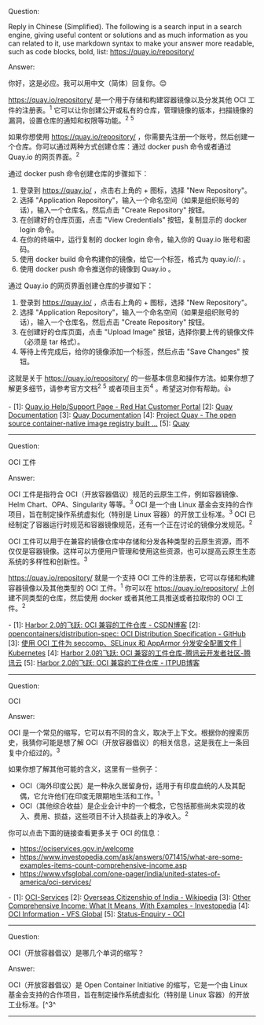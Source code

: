 Question:

Reply in Chinese (Simplified).
The following is a search input in a search engine, giving useful content or solutions and as much information as you can related to it, use markdown syntax to make your answer more readable, such as code blocks, bold, list:
https://quay.io/repository/

Answer:

你好，这是必应。我可以用中文（简体）回复你。😊

https://quay.io/repository/ 是一个用于存储和构建容器镜像以及分发其他 OCI 工件的注册表。<sup>1</sup> 它可以让你创建公开或私有的仓库，管理镜像的版本，扫描镜像的漏洞，设置仓库的通知和权限等功能。<sup>2</sup> <sup>5</sup>

如果你想使用 https://quay.io/repository/ ，你需要先注册一个账号，然后创建一个仓库。你可以通过两种方式创建仓库：通过 docker push 命令或者通过 Quay.io 的网页界面。<sup>2</sup>

通过 docker push 命令创建仓库的步骤如下：

1. 登录到 https://quay.io/ ，点击右上角的 + 图标，选择 "New Repository"。
2. 选择 "Application Repository"，输入一个命名空间（如果是组织账号的话），输入一个仓库名，然后点击 "Create Repository" 按钮。
3. 在创建好的仓库页面，点击 "View Credentials" 按钮，复制显示的 docker login 命令。
4. 在你的终端中，运行复制的 docker login 命令，输入你的 Quay.io 账号和密码。
5. 使用 docker build 命令构建你的镜像，给它一个标签，格式为 quay.io/<namespace>/<repository>:<tag> 。
6. 使用 docker push 命令推送你的镜像到 Quay.io 。

通过 Quay.io 的网页界面创建仓库的步骤如下：

1. 登录到 https://quay.io/ ，点击右上角的 + 图标，选择 "New Repository"。
2. 选择 "Application Repository"，输入一个命名空间（如果是组织账号的话），输入一个仓库名，然后点击 "Create Repository" 按钮。
3. 在创建好的仓库页面，点击 "Upload Image" 按钮，选择你要上传的镜像文件（必须是 tar 格式）。
4. 等待上传完成后，给你的镜像添加一个标签，然后点击 "Save Changes" 按钮。

这就是关于 https://quay.io/repository/ 的一些基本信息和操作方法。如果你想了解更多细节，请参考官方文档<sup>2</sup> <sup>5</sup> 或者项目主页<sup>4</sup> 。希望这对你有帮助。👍

\-
\[1]: [Quay.io Help/Support Page - Red Hat Customer Portal](https://access.redhat.com/articles/quayio-help)
\[2]: [Quay Documentation](https://docs.quay.io/guides/create-repo.html)
\[3]: [Quay Documentation](https://docs.quay.io/)
\[4]: [Project Quay - The open source container-native image registry built ...](https://www.projectquay.io/)
\[5]: [Quay](https://quay.io/repository/prometheus/prometheus)

<hr/>

Question:

OCI 工件

Answer:

OCI 工件是指符合 OCI（开放容器倡议）规范的云原生工件，例如容器镜像、Helm Chart、OPA、Singularity 等等。<sup>3</sup> OCI 是一个由 Linux 基金会支持的合作项目，旨在制定操作系统虚拟化（特别是 Linux 容器）的开放工业标准。<sup>3</sup> OCI 已经制定了容器运行时规范和容器镜像规范，还有一个正在讨论的镜像分发规范。<sup>2</sup>

OCI 工件可以用于在兼容的镜像仓库中存储和分发各种类型的云原生资源，而不仅仅是容器镜像。这样可以方便用户管理和使用这些资源，也可以提高云原生生态系统的多样性和创新性。<sup>3</sup>

https://quay.io/repository/ 就是一个支持 OCI 工件的注册表，它可以存储和构建容器镜像以及其他类型的 OCI 工件。<sup>1</sup> 你可以在 https://quay.io/repository/ 上创建不同类型的仓库，然后使用 docker 或者其他工具推送或者拉取你的 OCI 工件。<sup>2</sup>

\-
\[1]: [Harbor 2.0的飞跃: OCI 兼容的工件仓库 - CSDN博客](https://blog.csdn.net/q48S71bCzBeYLOu9T0n/article/details/106184046)
\[2]: [opencontainers/distribution-spec: OCI Distribution Specification - GitHub](https://github.com/opencontainers/distribution-spec)
\[3]: [使用 OCI 工件为 seccomp、SELinux 和 AppArmor 分发安全配置文件 | Kubernetes](https://kubernetes.io/zh-cn/blog/2023/05/24/oci-security-profiles/)
\[4]: [Harbor 2.0的飞跃: OCI 兼容的工件仓库-腾讯云开发者社区-腾讯云](https://cloud.tencent.com/developer/article/1629954)
\[5]: [Harbor 2.0的飞跃: OCI 兼容的工件仓库 - ITPUB博客](http://blog.itpub.net/31557890/viewspace-2694789/)

<hr/>

Question:

OCI

Answer:

OCI 是一个常见的缩写，它可以有不同的含义，取决于上下文。根据你的搜索历史，我猜你可能是想了解 OCI（开放容器倡议）的相关信息，这是我在上一条回复中介绍过的。<sup>3</sup>

如果你想了解其他可能的含义，这里有一些例子：

- OCI（海外印度公民）是一种永久居留身份，适用于有印度血统的人及其配偶，它允许他们在印度无限期地生活和工作。<sup>1</sup>
- OCI（其他综合收益）是企业会计中的一个概念，它包括那些尚未实现的收入、费用、损益，这些项目不计入损益表上的净收入。<sup>2</sup>

你可以点击下面的链接查看更多关于 OCI 的信息：

- https://ociservices.gov.in/welcome
- https://www.investopedia.com/ask/answers/071415/what-are-some-examples-items-count-comprehensive-income.asp
- https://www.vfsglobal.com/one-pager/india/united-states-of-america/oci-services/

\-
\[1]: [OCI-Services](https://ociservices.gov.in/welcome)
\[2]: [Overseas Citizenship of India - Wikipedia](https://en.wikipedia.org/wiki/Overseas_Citizenship_of_India)
\[3]: [Other Comprehensive Income: What It Means, With Examples - Investopedia](https://www.investopedia.com/ask/answers/071415/what-are-some-examples-items-count-comprehensive-income.asp)
\[4]: [OCI Information - VFS Global](https://www.vfsglobal.com/one-pager/india/united-states-of-america/oci-services/)
\[5]: [Status-Enquiry - OCI](https://www.ociservices.gov.in/statusEnqury)

<hr/>

Question:

OCI（开放容器倡议）是哪几个单词的缩写？

Answer:

OCI（开放容器倡议）是 Open Container Initiative 的缩写，它是一个由 Linux 基金会支持的合作项目，旨在制定操作系统虚拟化（特别是 Linux 容器）的开放工业标准。[^3^

<hr/>

